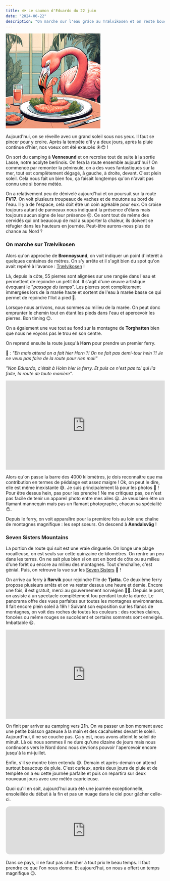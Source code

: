 ```yaml
---
title: 🐟 Le saumon d'Eduardo du 22 juin
date: "2024-06-22"
description: "On marche sur l'eau grâce au Trælvikosen et on reste bouche bée devant les montagnes des septs sœurs"
---
```


![Saumon d'Eduardo](../saumon_eduardo.png)

Aujourd'hui, on se réveille avec un grand soleil sous nos yeux. Il faut se pincer pour y croire. Après la tempête d'il y a deux jours, après la pluie continue d'hier, nos voeux ont été exaucés ☀️😍 !

On sort du camping à **Vennesund** et on recroise tout de suite à la sortie Lasse, notre acolyte berlinois. On fera la route ensemble aujourd'hui ! On commence par remonter la péninsule, on a des vues fantastiques sur la mer, tout est complètement dégagé, à gauche, à droite, devant. C'est plein soleil. Cela nous fait un bien fou, ça faisait longtemps qu'on n'avait pas connu une si bonne météo.

On a relativement peu de dénivelé aujourd'hui et on poursuit sur la route **FV17**. On voit plusieurs troupeaux de vaches et de moutons au bord de l'eau. Il y a de l'espace, cela doit être un coin agréable pour eux. On croise toujours autant de panneaux nous indiquant la présence d'élans mais toujours aucun signe de leur présence 🙃. Ce sont tout de même des cervidés qui ont beaucoup de mal à supporter la chaleur, ils doivent se réfugier dans les hauteurs en journée. Peut-être aurons-nous plus de chance au Nord ?

### On marche sur Trælvikosen 

Alors qu'on approche de **Brønnøysund**, on voit indiquer un point d'intérêt à quelques centaines de mètres. On s'y arrête et il s'agit bien du spot qu'on avait repéré à l'avance : 
[Trælvikosen](https://www.nasjonaleturistveger.no/en/routes/helgelandskysten/tralvikosen/) !

Là, depuis la côte, 55 pierres sont alignées sur une rangée dans l'eau et permettent de rejoindre un petit îlot. Il s'agit d'une œuvre artistique évoquant le "*passage du temps*". Les pierres sont complètement immergées lors de la marée haute et sortent de l'eau à marée basse ce qui permet de rejoindre l'îlot à pied 🤩.

Lorsque nous arrivons, nous sommes au milieu de la marée. On peut donc emprunter le chemin tout en étant les pieds dans l'eau et apercevoir les pierres. Bon timing 😉.

On a également une vue tout au fond sur la montagne de **Torghatten** bien que nous ne voyons pas le trou en son centre.

On reprend ensuite la route jusqu'à **Horn** pour prendre un premier ferry.

🦩 : *"Eh mais attend on a fait hier Horn ?! On ne fait pas demi-tour hein ?! Je ne veux pas faire de la route pour rien moi!"*

*"Non Eduardo, c'était à Holm hier le ferry. Et puis ce n'est pas toi qui l'a faite, la route de toute manière"*.

<div style="width: 100%; height: 0; position: relative; padding-bottom: 56%;"><iframe src="https://giphy.com/embed/XknChYwfPnp04" style="top: 0; left: 0; width: 100%; height: 100%; position: absolute; border: 0;" allowfullscreen scrolling="no" allow="encrypted-media;" class="giphy-embed"></iframe></div>

Alors qu'on passe la barre des 4000 kilomètres, je dois reconnaître que ma contribution en termes de pédalage est assez maigre ! Ok, on peut le dire, elle est même inexistante 😅. Je suis principalement là pour les photos 🦩 ! Pour être dessus hein, pas pour les prendre ! Ne me critiquez pas, ce n'est pas facile de tenir un appareil photo entre mes ailes 😦. Je veux bien être un flamant mannequin mais pas un flamant photographe, chacun sa spécialité 😉.

Depuis le ferry, on voit apparaître pour la première fois au loin une chaîne de montagnes magnifique : les sept soeurs. On descend
à **Anndalsvåg** !

### Seven Sisters Mountains
La portion de route qui suit est une vraie dinguerie. On longe une plage rocailleuse, on est seuls sur cette quinzaine de kilomètres. On rentre un peu dans les terres. On ne sait plus bien si on est en bord de côte ou au milieu d'une forêt ou encore au milieu des montagnes. Tout s'enchaîne, c'est génial. Puis, on retrouve la vue sur les [Seven Sisters](https://www.visitnorway.com/listings/the-seven-sisters-mountain-range-in-alstahaug/221706/) 🤩 ! 

On arrive au ferry à **Rørvik** pour rejoindre l'île de **Tjøtta**. Ce deuxième ferry propose plusieurs arrêts et on va rester dessus une heure et demie. Encore une fois, il est gratuit, merci au gouvernement norvégien 🙏🏼. Depuis le pont, on assiste à un spectacle complètement fou pendant toute la durée. Le panorama offre des vues parfaites sur toutes les montagnes environnantes. Il fait encore plein soleil à 19h ! Suivant son exposition sur les flancs de montagnes, on voit des roches de toutes les couleurs : des roches claires, foncées ou même rouges se succèdent et certains sommets sont enneigés. Imbattable 😃.

<div style="width: 100%; height: 0; position: relative; padding-bottom: 56%;"><iframe src="https://giphy.com/embed/MK6crApUYKsgVP2auF" style="top: 0; left: 0; width: 100%; height: 100%; position: absolute; border: 0;" allowfullscreen scrolling="no" allow="encrypted-media;" class="giphy-embed"></iframe></div>

On finit par arriver au camping vers 21h. On va passer un bon moment avec une petite boisson gazeuse à la main et des cacahuètes devant le soleil. Aujourd'hui, il ne se couche pas. Ça y est, nous avons atteint le soleil de minuit. Là où nous sommes il ne dure qu'une dizaine de jours mais nous continuons vers le Nord donc nous devrions pouvoir l'apercevoir encore jusqu'à la mi-juillet.

Enfin, s'il se montre bien entendu 😅. Demain et après-demain on attend surtout beaucoup de pluie. C'est curieux, après deux jours de pluie et de tempête on a eu cette journée parfaite et puis on repartira sur deux nouveaux jours avec une météo capricieuse.

Quoi qu'il en soit, aujourd'hui aura été une journée exceptionnelle, ensoleillée du début à la fin et pas un nuage dans le ciel pour gâcher celle-ci.

<iframe style="border-radius:12px" src="https://open.spotify.com/embed/track/0gzqZ9d1jIKo9psEIthwXe?utm_source=generator" width="100%" height="152" frameBorder="0" allow="autoplay; clipboard-write; encrypted-media; picture-in-picture" loading="lazy"></iframe>

Dans ce pays, il ne faut pas chercher à tout prix le beau temps. Il faut prendre ce que l'on nous donne. Et aujourd'hui, on nous a offert un temps magnifique 😉.